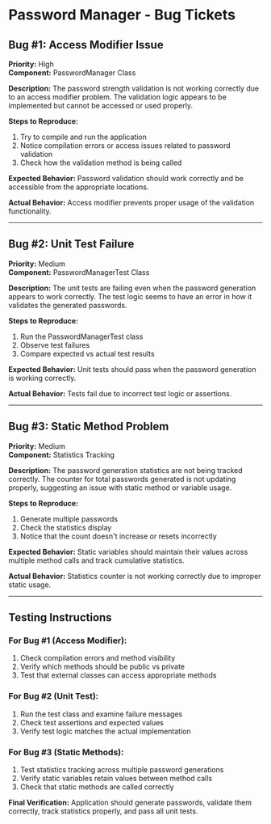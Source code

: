 # Password Manager - Bug Tickets

## **Bug #1: Access Modifier Issue**
**Priority:** High  
**Component:** PasswordManager Class

**Description:**
The password strength validation is not working correctly due to an access modifier problem. The validation logic appears to be implemented but cannot be accessed or used properly.

**Steps to Reproduce:**
1. Try to compile and run the application
2. Notice compilation errors or access issues related to password validation
3. Check how the validation method is being called

**Expected Behavior:**
Password validation should work correctly and be accessible from the appropriate locations.

**Actual Behavior:**
Access modifier prevents proper usage of the validation functionality.

---

## **Bug #2: Unit Test Failure**
**Priority:** Medium  
**Component:** PasswordManagerTest Class

**Description:**
The unit tests are failing even when the password generation appears to work correctly. The test logic seems to have an error in how it validates the generated passwords.

**Steps to Reproduce:**
1. Run the PasswordManagerTest class
2. Observe test failures
3. Compare expected vs actual test results

**Expected Behavior:**
Unit tests should pass when the password generation is working correctly.

**Actual Behavior:**
Tests fail due to incorrect test logic or assertions.

---

## **Bug #3: Static Method Problem**
**Priority:** Medium  
**Component:** Statistics Tracking

**Description:**
The password generation statistics are not being tracked correctly. The counter for total passwords generated is not updating properly, suggesting an issue with static method or variable usage.

**Steps to Reproduce:**
1. Generate multiple passwords
2. Check the statistics display
3. Notice that the count doesn't increase or resets incorrectly

**Expected Behavior:**
Static variables should maintain their values across multiple method calls and track cumulative statistics.

**Actual Behavior:**
Statistics counter is not working correctly due to improper static usage.

---

## **Testing Instructions**

### **For Bug #1 (Access Modifier):**
1. Check compilation errors and method visibility
2. Verify which methods should be public vs private
3. Test that external classes can access appropriate methods

### **For Bug #2 (Unit Test):**
1. Run the test class and examine failure messages
2. Check test assertions and expected values
3. Verify test logic matches the actual implementation

### **For Bug #3 (Static Methods):**
1. Test statistics tracking across multiple password generations
2. Verify static variables retain values between method calls
3. Check that static methods are called correctly

**Final Verification:** Application should generate passwords, validate them correctly, track statistics properly, and pass all unit tests.